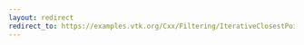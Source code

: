 ```yaml
---
layout: redirect
redirect_to: https://examples.vtk.org/Cxx/Filtering/IterativeClosestPointsTransform/
---
```

